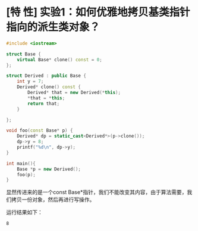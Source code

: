 # [特 性] 实验1：如何优雅地拷贝基类指针指向的派生类对象？

```cpp
#include <iostream>

struct Base {
    virtual Base* clone() const = 0;
};

struct Derived : public Base {
    int y = 7;
    Derived* clone() const {
        Derived* that = new Derived(*this);
        *that = *this;
        return that;
    }

};

void foo(const Base* p) {
    Derived* dp = static_cast<Derived*>(p->clone());
    dp->y = 8;
    printf("%d\n", dp->y);
}

int main(){
    Base *p = new Derived();
    foo(p);
}
```

显然传进来的是一个const Base*指针，我们不能改变其内容，由于算法需要，我们拷贝一份对象，然后再进行写操作。

运行结果如下：

```
8
```